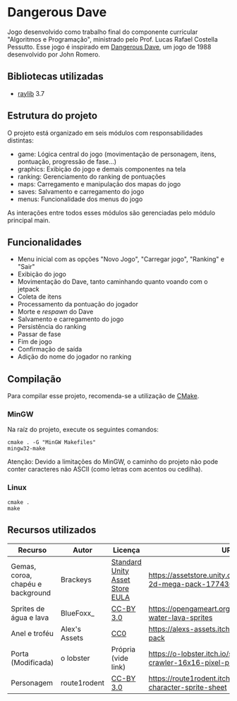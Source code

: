 # Dangerous Dave

Jogo desenvolvido como trabalho final do componente curricular "Algoritmos e Programação", ministrado pelo Prof. Lucas Rafael Costella Pessutto. Esse jogo é inspirado em [Dangerous Dave](https://en.wikipedia.org/wiki/Dangerous_Dave), um jogo de 1988 desenvolvido por John Romero.

## Bibliotecas utilizadas
- [raylib](https://www.raylib.com/) 3.7

## Estrutura do projeto
O projeto está organizado em seis módulos com responsabilidades distintas:
- game: Lógica central do jogo (movimentação de personagem, itens, pontuação, progressão de fase...)
- graphics: Exibição do jogo e demais componentes na tela
- ranking: Gerenciamento do ranking de pontuações
- maps: Carregamento e manipulação dos mapas do jogo
- saves: Salvamento e carregamento do jogo
- menus: Funcionalidade dos menus do jogo

As interações entre todos esses módulos são gerenciadas pelo módulo principal main.

## Funcionalidades
- Menu inicial com as opções "Novo Jogo", "Carregar jogo", "Ranking" e "Sair"
- Exibição do jogo
- Movimentação do Dave, tanto caminhando quanto voando com o jetpack
- Coleta de itens
- Processamento da pontuação do jogador
- Morte e _respawn_ do Dave
- Salvamento e carregamento do jogo
- Persistência do ranking
- Passar de fase
- Fim de jogo
- Confirmação de saída
- Adição do nome do jogador no ranking

## Compilação
Para compilar esse projeto, recomenda-se a utilização de [CMake](https://cmake.org/).

### MinGW
Na raíz do projeto, execute os seguintes comandos:

```
cmake . -G "MinGW Makefiles"
mingw32-make
```

Atenção: Devido a limitações do MinGW, o caminho do projeto não pode conter caracteres não ASCII (como letras com acentos ou cedilha).

### Linux
```
cmake .
make
```

## Recursos utilizados

| Recurso                          | Autor    | Licença                                                             | URL    | Acesso em
|-------------------               |----------|----------------------                                               |-----   |-----
|Gemas, coroa, chapéu e background | Brackeys |[Standard Unity Asset Store EULA](https://unity3d.com/legal/as_terms)| https://assetstore.unity.com/packages/2d/free-2d-mega-pack-177430 | 15/11/2021
|Sprites de água e lava            | BlueFoxx_ | [CC-BY 3.0](https://creativecommons.org/licenses/by/3.0/)| https://opengameart.org/content/16x16-water-lava-sprites | 15/11/2021
|Anel e troféu                     | Alex's Assets| [CC0](https://creativecommons.org/publicdomain/zero/1.0/deed.pt_BR) | https://alexs-assets.itch.io/16x16-rpg-item-pack | 15/11/2021
|Porta (Modificada)                | o lobster |Própria (vide link)| https://o-lobster.itch.io/simple-dungeon-crawler-16x16-pixel-pack | 15/11/2021
| Personagem                       |route1rodent | [CC-BY 3.0](https://creativecommons.org/licenses/by/3.0/) | https://route1rodent.itch.io/16x16-rpg-character-sprite-sheet | 15/11/2021